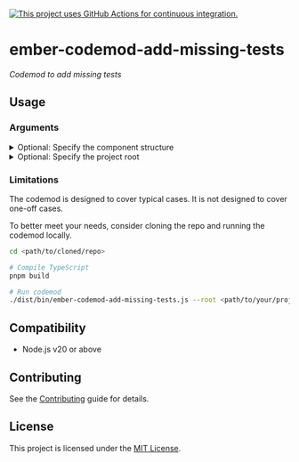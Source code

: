 [![This project uses GitHub Actions for continuous integration.](https://github.com/ijlee2/ember-codemod-add-missing-tests/actions/workflows/ci.yml/badge.svg)](https://github.com/ijlee2/ember-codemod-add-missing-tests/actions/workflows/ci.yml)

# ember-codemod-add-missing-tests

_Codemod to add missing tests_


## Usage

### Arguments

<details>

<summary>Optional: Specify the component structure</summary>

By default, an Octane project has the flat component structure. Pass `--component-structure` to indicate otherwise.

```sh
npx ember-codemod-add-component-signatures --component-structure nested
```

</details>

<details>

<summary>Optional: Specify the project root</summary>

Pass `--root` to run the codemod somewhere else (i.e. not in the current directory).

```sh
npx ember-codemod-add-missing-tests --root <path/to/your/project>
```

</details>


### Limitations

The codemod is designed to cover typical cases. It is not designed to cover one-off cases.

To better meet your needs, consider cloning the repo and running the codemod locally.

```sh
cd <path/to/cloned/repo>

# Compile TypeScript
pnpm build

# Run codemod
./dist/bin/ember-codemod-add-missing-tests.js --root <path/to/your/project>
```


## Compatibility

- Node.js v20 or above


## Contributing

See the [Contributing](CONTRIBUTING.md) guide for details.


## License

This project is licensed under the [MIT License](LICENSE.md).
